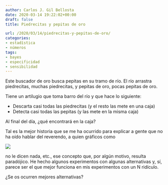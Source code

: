 ```yaml
---
author: Carlos J. Gil Bellosta
date: 2020-03-14 19:22:02+00:00
draft: false
title: Piedrecitas y pepitas de oro

url: /2020/03/14/piedrecitas-y-pepitas-de-oro/
categories:
- estadística
- números
tags:
- bayes
- especificidad
- sensibilidad
---
```


Este buscador de oro busca pepitas en su tramo de río. El río arrastra piedrecitas, muchas piedrecitas, y pepitas de oro, pocas pepitas de oro.

Tiene un artilugio que toma barro del río y que hace lo siguiente:

* Descarta casi todas las piedrecitas (y el resto las mete en una caja)
* Detecta casi todas las pepitas (y las mete en la misma caja)

Al final del día, ¿qué encontrará en la caja?

Tal es la mejor historia que se me ha ocurrido para explicar a gente que no ha oído hablar del reverendo,  a quien gráficos como

![](/wp-uploads/2020/03/Breast-cancer-probability-using-Bayesian-network-classifier-39.jpg)

no le dicen nada, etc., ese concepto que, por algún motivo, resulta paradójico. He hecho algunos experimentos con algunas alternativas y, sí, parece ser el que mejor funciona en mis experimentos con un N ridículo.

¿Se os ocurren mejores alternativas?